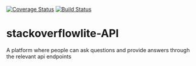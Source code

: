 [![Coverage Status](https://coveralls.io/repos/github/dennisdnyce/stackoverflowlite/badge.png?branch=develop)](https://coveralls.io/github/dennisdnyce/stackoverflowlite?branch=develop)
[![Build Status](https://travis-ci.org/dennisdnyce/stackoverflowlite.svg?branch=develop)](https://travis-ci.org/dennisdnyce/stackoverflowlite)
# stackoverflowlite-API
A platform where people can ask questions and provide answers through the relevant api endpoints
